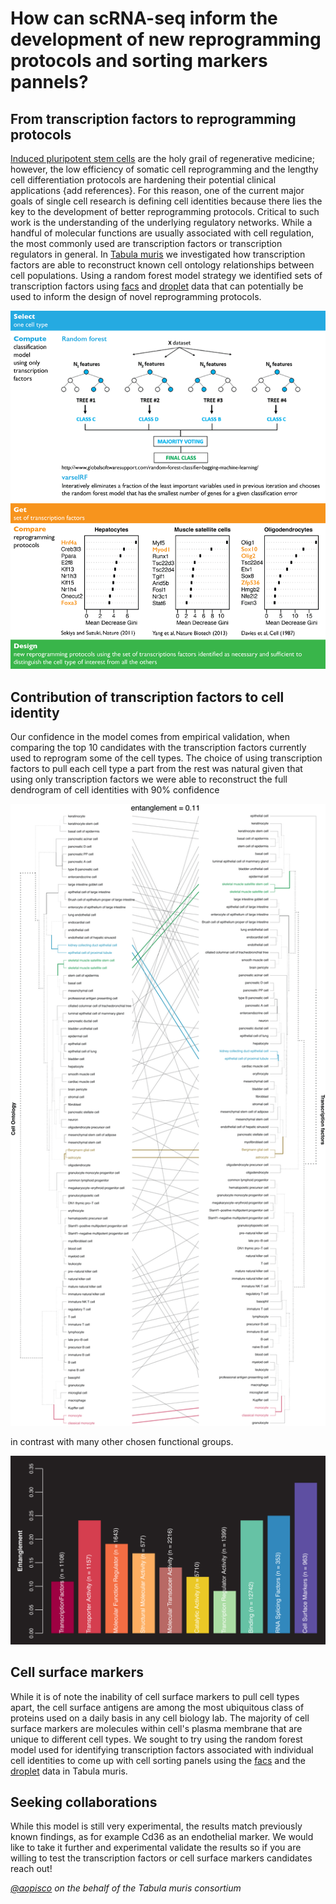 # How can scRNA-seq inform the development of new reprogramming protocols and sorting markers pannels?

## From transcription factors to reprogramming protocols
[Induced pluripotent stem cells](https://www.eurostemcell.org/ips-cells-and-reprogramming-turn-any-cell-body-stem-cell) are the holy grail of regenerative medicine; however, the low efficiency of somatic cell reprogramming and the lengthy cell differentiation protocols are hardening their potential clinical applications {add references}. For this reason, one of the current major goals of single cell research is defining cell identities because there lies the key to the development of better reprogramming protocols. Critical to such work is the understanding of the underlying regulatory networks. While a handful of molecular functions are usually associated with cell regulation, the most commonly used are transcription factors or transcription regulators in general. In [Tabula muris](https://www.nature.com/articles/s41586-018-0590-4) we investigated how transcription factors are able to reconstruct known cell ontology relationships between cell populations. Using a random forest model strategy we identified sets of transcription factors using [facs](https://static-content.springer.com/esm/art%3A10.1038%2Fs41586-018-0590-4/MediaObjects/41586_2018_590_MOESM8_ESM.xlsx) and [droplet](../files/rf.model.one.vs.all.cellsurfacemarkers.droplet.xlsx) data that can potentially be used to inform the design of novel reprogramming protocols.


![Random forest model using transcription factors](../images/reprogramming-direct-diff/rf_tfs_summary.png)


## Contribution of transcription factors to cell identity
Our confidence in the model comes from empirical validation, when comparing the top 10 candidates with the transcription factors currently used to reprogram some of the cell types. The choice of using transcription factors to pull each cell type a part from the rest was natural given that using only transcription factors we were able to reconstruct the full dendrogram of cell identities with 90\% confidence

![Tanglegram transcription factors](../images/reprogramming-direct-diff/rf_tfs_entanglements.png)

in contrast with many other chosen functional groups.

![Entanglements](../images/reprogramming-direct-diff/rf_entanglements.png)

## Cell surface markers
While it is of note the inability of cell surface markers to pull cell types apart, the cell surface antigens are among the most ubiquitous class of proteins used on a daily basis in any cell biology lab. The majority of cell surface markers are molecules within cell's plasma membrane that are unique to different cell types. We sought to try using the random forest model used for identifying transcription factors associated with individual cell identities to come up with cell sorting panels using the [facs](../files/rf.model.one.vs.all.cellsurfacemarkers.facs.xlsx) and the [droplet](../files/rf.model.one.vs.all.cellsurfacemarkers.droplet.xlsx) data in Tabula muris.


## Seeking collaborations
While this model is still very experimental, the results match previously known findings, as for example Cd36 as an endothelial marker. We would like to take it further and experimental validate the results so if you are willing to test the transcription factors or cell surface markers candidates reach out!

*[@aopisco](https://github.com/aopisco) on the behalf of the Tabula muris consortium*
